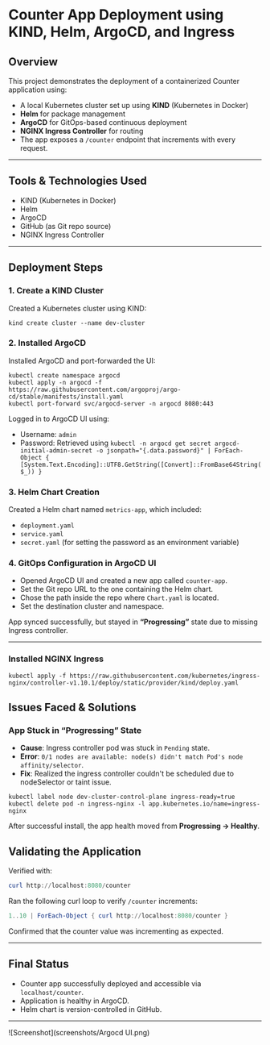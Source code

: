 
# Counter App Deployment using KIND, Helm, ArgoCD, and Ingress

## Overview

This project demonstrates the deployment of a containerized Counter application using:
- A local Kubernetes cluster set up using **KIND** (Kubernetes in Docker)
- **Helm** for package management
- **ArgoCD** for GitOps-based continuous deployment
- **NGINX Ingress Controller** for routing
- The app exposes a `/counter` endpoint that increments with every request.

---

## Tools & Technologies Used

- KIND (Kubernetes in Docker)
- Helm
- ArgoCD
- GitHub (as Git repo source)
- NGINX Ingress Controller

---

## Deployment Steps

### 1. Create a KIND Cluster
Created a Kubernetes cluster using KIND:
```
kind create cluster --name dev-cluster
```

### 2. Installed ArgoCD
Installed ArgoCD and port-forwarded the UI:
```
kubectl create namespace argocd
kubectl apply -n argocd -f https://raw.githubusercontent.com/argoproj/argo-cd/stable/manifests/install.yaml
kubectl port-forward svc/argocd-server -n argocd 8080:443
```

Logged in to ArgoCD UI using:
- Username: `admin`
- Password: Retrieved using `kubectl -n argocd get secret argocd-initial-admin-secret -o jsonpath="{.data.password}" | ForEach-Object { [System.Text.Encoding]::UTF8.GetString([Convert]::FromBase64String($_)) }`

### 3. Helm Chart Creation
Created a Helm chart named `metrics-app`, which included:
- `deployment.yaml`
- `service.yaml`
- `secret.yaml` (for setting the password as an environment variable)

### 4. GitOps Configuration in ArgoCD UI
- Opened ArgoCD UI and created a new app called `counter-app`.
- Set the Git repo URL to the one containing the Helm chart.
- Chose the path inside the repo where `Chart.yaml` is located.
- Set the destination cluster and namespace.

App synced successfully, but stayed in **“Progressing”** state due to missing Ingress controller.

---

### Installed NGINX Ingress
```
kubectl apply -f https://raw.githubusercontent.com/kubernetes/ingress-nginx/controller-v1.10.1/deploy/static/provider/kind/deploy.yaml
```
## Issues Faced & Solutions

### App Stuck in “Progressing” State
- **Cause**: Ingress controller pod was stuck in `Pending` state.
- **Error**: `0/1 nodes are available: node(s) didn't match Pod's node affinity/selector`.
- **Fix**: Realized the ingress controller couldn't be scheduled due to nodeSelector or taint issue.

```
kubectl label node dev-cluster-control-plane ingress-ready=true
kubectl delete pod -n ingress-nginx -l app.kubernetes.io/name=ingress-nginx
```

After successful install, the app health moved from **Progressing → Healthy**.


## Validating the Application

Verified with:
```powershell
curl http://localhost:8080/counter
```

Ran the following curl loop to verify `/counter` increments:
```powershell
1..10 | ForEach-Object { curl http://localhost:8080/counter }
```

Confirmed that the counter value was incrementing as expected.

---

## Final Status

- Counter app successfully deployed and accessible via `localhost/counter`.
- Application is healthy in ArgoCD.
- Helm chart is version-controlled in GitHub.

---
![Screenshot](screenshots/Argocd UI.png)
